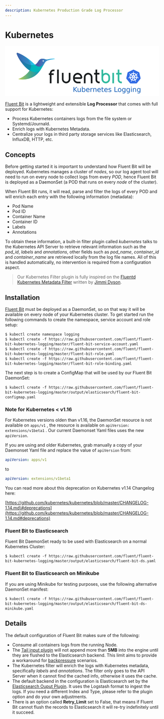 ```yaml
---
description: Kubernetes Production Grade Log Processor
---
```


# Kubernetes

![](../.gitbook/assets/fluentbit_kube_logging%20%287%29.png)

[Fluent Bit](http://fluentbit.io) is a lightweight and extensible **Log Processor** that comes with full support for Kubernetes:

* Process Kubernetes containers logs from the file system or Systemd/Journald.
* Enrich logs with Kubernetes Metadata.
* Centralize your logs in third party storage services like Elasticsearch, InfluxDB, HTTP, etc.

## Concepts <a id="concepts"></a>

Before getting started it is important to understand how Fluent Bit will be deployed. Kubernetes manages a cluster of _nodes_, so our log agent tool will need to run on every node to collect logs from every _POD_, hence Fluent Bit is deployed as a DaemonSet \(a POD that runs on every _node_ of the cluster\).

When Fluent Bit runs, it will read, parse and filter the logs of every POD and will enrich each entry with the following information \(metadata\):

* Pod Name
* Pod ID
* Container Name
* Container ID
* Labels
* Annotations

To obtain these information, a built-in filter plugin called _kubernetes_ talks to the Kubernetes API Server to retrieve relevant information such as the _pod\_id_, _labels_ and _annotations_, other fields such as _pod\_name_, _container\_id_ and _container\_name_ are retrieved locally from the log file names. All of this is handled automatically, no intervention is required from a configuration aspect.

> Our Kubernetes Filter plugin is fully inspired on the [Fluentd Kubernetes Metadata Filter](https://github.com/fabric8io/fluent-plugin-kubernetes_metadata_filter) written by [Jimmi Dyson](https://github.com/jimmidyson).

## Installation <a id="installation"></a>

[Fluent Bit](http://fluentbit.io) must be deployed as a DaemonSet, so on that way it will be available on every node of your Kubernetes cluster. To get started run the following commands to create the namespace, service account and role setup:

```text
$ kubectl create namespace logging
$ kubectl create -f https://raw.githubusercontent.com/fluent/fluent-bit-kubernetes-logging/master/fluent-bit-service-account.yaml
$ kubectl create -f https://raw.githubusercontent.com/fluent/fluent-bit-kubernetes-logging/master/fluent-bit-role.yaml
$ kubectl create -f https://raw.githubusercontent.com/fluent/fluent-bit-kubernetes-logging/master/fluent-bit-role-binding.yaml
```

The next step is to create a ConfigMap that will be used by our Fluent Bit DaemonSet:

```text
$ kubectl create -f https://raw.githubusercontent.com/fluent/fluent-bit-kubernetes-logging/master/output/elasticsearch/fluent-bit-configmap.yaml
```

### Note for Kubernetes &lt; v1.16

For Kubernetes versions olden than v1.16, the DaemonSet resource is not available on `apps/v1` , the resource is available on `apiVersion: extensions/v1beta1` . Our current Daemonset Yaml files uses the new `apiVersion`.

If you are using and older Kubernetes, grab manually a copy of your Daemonset Yaml file and replace the value of `apiVersion` from:

```yaml
apiVersion: apps/v1
```

to

```yaml
apiVersion: extensions/v1beta1
```

You can read more about this deprecation on Kubernetes v1.14 Changelog here:

[https://github.com/kubernetes/kubernetes/blob/master/CHANGELOG-1.14.md\#deprecations](https://github.com/kubernetes/kubernetes/blob/master/CHANGELOG-1.14.md#deprecations)

### Fluent Bit to Elasticsearch

Fluent Bit DaemonSet ready to be used with Elasticsearch on a normal Kubernetes Cluster:

```text
$ kubectl create -f https://raw.githubusercontent.com/fluent/fluent-bit-kubernetes-logging/master/output/elasticsearch/fluent-bit-ds.yaml
```

### Fluent Bit to Elasticsearch on Minikube

If you are using Minikube for testing purposes, use the following alternative DaemonSet manifest:

```text
$ kubectl create -f https://raw.githubusercontent.com/fluent/fluent-bit-kubernetes-logging/master/output/elasticsearch/fluent-bit-ds-minikube.yaml
```

## Details

The default configuration of Fluent Bit makes sure of the following:

* Consume all containers logs from the running Node.
* The [Tail input plugin](https://docs.fluentbit.io/manual/v/1.0/input/tail) will not append more than **5MB**  into the engine until they are flushed to the Elasticsearch backend. This limit aims to provide a workaround for [backpressure](https://docs.fluentbit.io/manual/v/1.0/configuration/backpressure) scenarios.
* The Kubernetes filter will enrich the logs with Kubernetes metadata, specifically _labels_ and _annotations_. The filter only goes to the API Server when it cannot find the cached info, otherwise it uses the cache.
* The default backend in the configuration is Elasticsearch set by the [Elasticsearch Ouput Plugin](https://docs.fluentbit.io/manual/v/1.0/output/elasticsearch). It uses the Logstash format to ingest the logs. If you need a different Index and Type, please refer to the plugin option and do your own adjustments.
* There is an option called **Retry\_Limit** set to False, that means if Fluent Bit cannot flush the records to Elasticsearch it will re-try indefinitely until it succeed.


